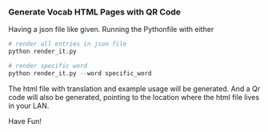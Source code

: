 ### Generate Vocab HTML Pages with QR Code

Having a json file like given. Running the Pythonfile with either
 
```python
# render all entries in json file
python render_it.py

# render specific word
python render_it.py --word specific_word
```

The html file with translation and example usage will be generated. And a Qr code will also be generated, pointing to the location where the html file lives in your LAN.

Have Fun!
